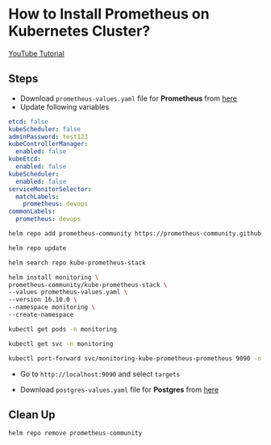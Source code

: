 # How to Install Prometheus on Kubernetes Cluster?

[YouTube Tutorial](https://youtu.be/)

## Steps

- Download `prometheus-values.yaml` file for **Prometheus** from [here](https://github.com/prometheus-community/helm-charts/tree/main/charts/kube-prometheus-stack)
- Update following variables

```yaml
etcd: false
kubeScheduler: false
adminPassword: test123
kubeControllerManager: 
  enabled: false
kubeEtcd: 
  enabled: false
kubeScheduler: 
  enabled: false
serviceMonitorSelector: 
  matchLabels: 
    prometheus: devops
commonLabels:
  prometheus: devops
```

```bash
helm repo add prometheus-community https://prometheus-community.github.io/helm-charts
```
```bash
helm repo update
```
```bash
helm search repo kube-prometheus-stack
```

```bash
helm install monitoring \
prometheus-community/kube-prometheus-stack \
--values prometheus-values.yaml \
--version 16.10.0 \
--namespace monitoring \
--create-namespace
```

```bash
kubectl get pods -n monitoring
```
```bash
kubectl get svc -n monitoring 
```
```bash
kubectl port-forward svc/monitoring-kube-prometheus-prometheus 9090 -n monitoring
```

- Go to `http://localhost:9090` and select `targets`

- Download `postgres-values.yaml` file for **Postgres** from [here](https://github.com/bitnami/charts/tree/master/bitnami/postgresql)

## Clean Up
```bash
helm repo remove prometheus-community
```